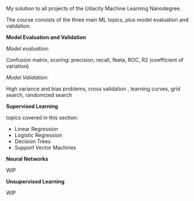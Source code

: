 My solution to all projects of the Udacity Machine Learning Nanodegree.

The course consists of the three main ML topics, plus model evaluation and validation.

**Model Evaluation and Validation**

 *Model evaluation:*
 
 Confusion matrix, scoring: precision, recall, fbeta, ROC, R2 (coefficient of variation)
 
 *Model Validation:*
 
 High variance and bias problems, cross validation , learning curves, grid search, randomized search
 
**Supervised Learning**

topics covered in this section:
  * Linear Regression
  * Logistic Regression
  * Decision Trees
  * Support Vector Machines

**Neural Networks**

WIP

**Unsupervised Learning**

WIP
